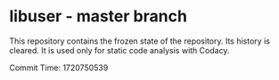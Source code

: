 # libuser - master branch

This repository contains the frozen state of the repository.
Its history is cleared. It is used only for static code
analysis with Codacy.

Commit Time: 1720750539